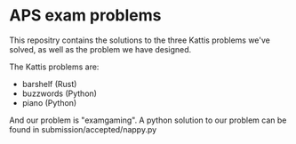 # APS exam problems

This repositry contains the solutions to the three Kattis problems we've solved, as well as the problem we have designed.

The Kattis problems are:
- barshelf (Rust)
- buzzwords (Python)
- piano (Python)

And our problem is "examgaming". A python solution to our problem can be found in submission/accepted/nappy.py
